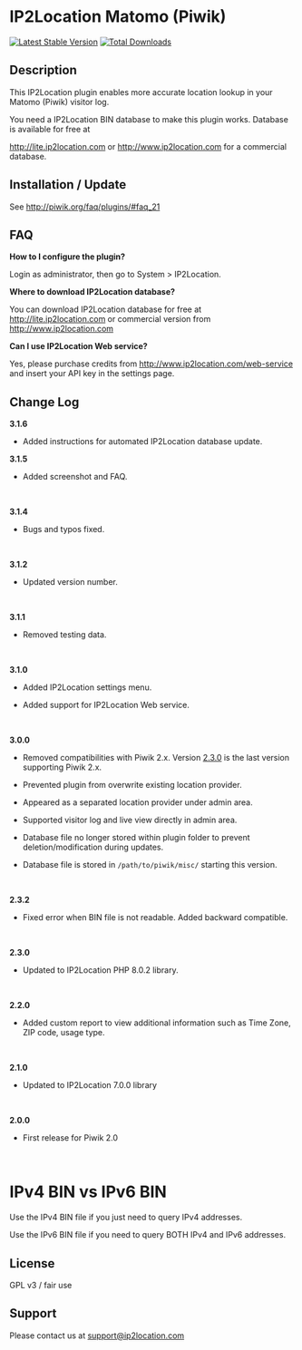 # IP2Location Matomo (Piwik)
[![Latest Stable Version](https://img.shields.io/packagist/v/ip2location/ip2location-piwik.svg)](https://packagist.org/packages/ip2location/ip2location-piwik)
[![Total Downloads](https://img.shields.io/packagist/dt/ip2location/ip2location-piwik.svg?style=flat-square)](https://packagist.org/packages/ip2location/ip2location-piwik)

## Description

This IP2Location plugin enables more accurate location lookup in your Matomo (Piwik) visitor log.

You need a IP2Location BIN database to make this plugin works. Database is available for free at

http://lite.ip2location.com or http://www.ip2location.com for a commercial database.



## Installation / Update

See http://piwik.org/faq/plugins/#faq_21

## FAQ

__How to I configure the plugin?__

Login as administrator, then go to System > IP2Location.



__Where to download IP2Location database?__

You can download IP2Location database for free at http://lite.ip2location.com or commercial version from http://www.ip2location.com



__Can I use IP2Location Web service?__

Yes, please purchase credits from http://www.ip2location.com/web-service and insert your API key in the settings page.



## Change Log

__3.1.6__

* Added instructions for automated IP2Location database update.



__3.1.5__

* Added screenshot and FAQ.

  ​

__3.1.4__

* Bugs and typos fixed.

  ​

__3.1.2__

* Updated version number.

  ​

__3.1.1__

* Removed testing data.

  ​


__3.1.0__

* Added IP2Location settings menu.

* Added support for IP2Location Web service.

  ​

__3.0.0__

- Removed compatibilities with Piwik 2.x. Version [2.3.0](https://github.com/ip2location/ip2location-piwik/releases/tag/2.3.0) is the last version supporting Piwik 2.x.

- Prevented plugin from overwrite existing location provider.

- Appeared as a separated location provider under admin area.

- Supported visitor log and live view directly in admin area.

- Database file no longer stored within plugin folder to prevent deletion/modification during updates.

- Database file is stored in `/path/to/piwik/misc/` starting this version.

  ​

__2.3.2__

* Fixed error when BIN file is not readable. Added backward compatible.

  ​

__2.3.0__
* Updated to IP2Location PHP 8.0.2 library.

  ​

__2.2.0__
* Added custom report to view additional information such as Time Zone, ZIP code, usage type.

  ​

__2.1.0__
* Updated to IP2Location 7.0.0 library

  ​

__2.0.0__
* First release for Piwik 2.0

  ​

IPv4 BIN vs IPv6 BIN
====================

Use the IPv4 BIN file if you just need to query IPv4 addresses.

Use the IPv6 BIN file if you need to query BOTH IPv4 and IPv6 addresses.


## License

GPL v3 / fair use



## Support

Please contact us at support@ip2location.com
